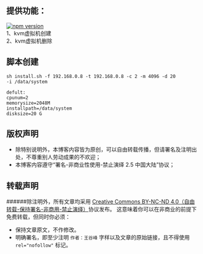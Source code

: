 ## 提供功能：
[![npm version](https://d25lcipzij17d.cloudfront.net/badge.svg?id=js&type=6&v=1.0.0&x2=0)](https://github.com/wanggufeng/qsf.git)<br>
1、kvm虚拟机创建<br>
2、kvm虚拟机删除<br>

## 脚本创建
<code>sh install.sh -f 192.168.0.8 -t 192.168.0.8 -c 2 -m 4096 -d 20 -i /data/system</code>
```
defult:
cpunum=2
memorysize=2048M
installpath=/data/system
disksize=20 G
```

## 版权声明
* 除特别说明外，本博客内容皆为原创，可以自由转载传播，但请署名及注明出处，不尊重别人劳动成果的不欢迎；
* 本博客内容遵守“署名-非商业性使用-禁止演绎 2.5 中国大陆”协议；

## 转载声明
######除注明外，所有文章均采用 [Creative Commons BY-NC-ND 4.0（自由转载-保持署名-非商用-禁止演绎）](http://creativecommons.org/licenses/by-nc-nd/4.0/deed.zh)协议发布。
这意味着你可以在非商业的前提下免费转载，但同时你必须：
* 保持文章原文，不作修改。
* 明确署名，即至少注明 `作者：王谷峰` 字样以及文章的原始链接，且不得使用 `rel="nofollow"` 标记。


